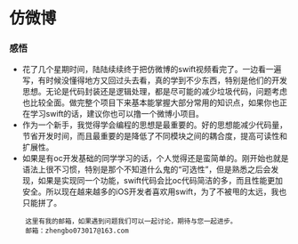 
# 仿微博
### 感悟
 * 花了几个星期时间，陆陆续续终于把仿微博的swift视频看完了。一边看一遍写，有时候没懂得地方又回过头去看，真的学到不少东西，特别是他们的开发思想。无论是代码封装还是逻辑处理，都是尽可能的减少垃圾代码，问题考虑也比较全面。做完整个项目下来基本能掌握大部分常用的知识点，如果你也正在学习swift的话，建议你也可以撸一个微博小项目。
 * 作为一个新手，我觉得学会编程的思想是最重要的。好的思想能减少代码量，节省开发时间，而且最重要的是降低了不同模块之间的耦合度，提高可读性和扩展性。
 * 如果是有oc开发基础的同学学习的话，个人觉得还是蛮简单的。刚开始也就是语法上很不习惯，特别是那个不知道什么鬼的“可选性”，但是熟悉之后会发现，如果是实现同一个功能，swift代码会比oc代码简洁的多，而且性能更加安全。所以现在越来越多的iOS开发者喜欢用swift，为了不被甩的太远，我也只能拼了。


```
    这里有我的邮箱，如果遇到问题我们可以一起讨论，期待与您一起进步。
    邮箱：zhengbo073017@163.com
```
